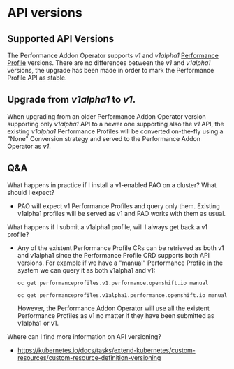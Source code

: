 # API versions

## Supported API Versions

The Performance Addon Operator supports *v1* and *v1alpha1* [Performance Profile](docs/performance_profile.md) versions.
There are no differences between the *v1* and *v1alpha1* versions, the upgrade has been made in order to
mark the Performance Profile API as stable.

## Upgrade from *v1alpha1* to *v1*.
When upgrading from an older Performance Addon Operator version supporting only *v1alpha1* API to a newer one supporting
also the *v1* API, the existing *v1alpha1* Performance Profiles will be converted on-the-fly using a "None" Conversion
strategy and served to the Performance Addon Operator as *v1*.

## Q&A
What happens in practice if I install a v1-enabled PAO on a cluster? What should I expect?
- PAO will expect v1 Performance Profiles and query only them. Existing v1alpha1 profiles will be served as v1 and
  PAO works with them as usual.

What happens if I submit a v1alpha1 profile, will I always get back a v1 profile?
- Any of the existent Performance Profile CRs can be retrieved as both v1 and v1alpha1 since the Performance Profile CRD
supports both API versions.
    For example if we have a "manual" Performance Profile in the system we can query it as both v1alpha1 and v1:

    ```oc get performanceprofiles.v1.performance.openshift.io manual```

    ```oc get performanceprofiles.v1alpha1.performance.openshift.io manual```

    However, the Performance Addon Operator will use all the existent Performance Profiles as v1 no matter
    if they have been submitted as v1alpha1 or v1.

Where can I find more information on API versioning?
- https://kubernetes.io/docs/tasks/extend-kubernetes/custom-resources/custom-resource-definition-versioning

